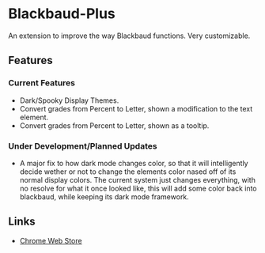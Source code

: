 # Blackbaud-Plus
An extension to improve the way Blackbaud functions. Very customizable.

## Features

### Current Features
- Dark/Spooky Display Themes.
- Convert grades from Percent to Letter, shown a modification to the text element.
- Convert grades from Percent to Letter, shown as a tooltip.

### Under Development/Planned Updates
- A major fix to how dark mode changes color, so that it will intelligently decide wether or not to change the elements color nased off of its normal display colors. The current system just changes everything, with no resolve for what it once looked like, this will add some color back into blackbaud, while keeping its dark mode framework.

## Links
- [Chrome Web Store](https://trello.com/b/BRSCtQ7N/blackbaudplus-trello-board](https://chromewebstore.google.com/detail/blackbaud-plus/nfooknognpelndkdnjebmfimkelgkmoa?hl=en)https://chromewebstore.google.com/detail/blackbaud-plus/nfooknognpelndkdnjebmfimkelgkmoa?hl=en)
